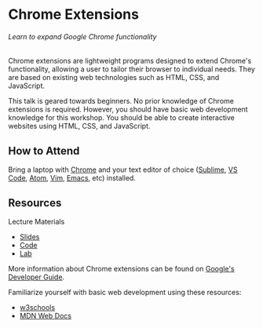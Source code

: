 # Chrome Extensions
###### Learn to expand Google Chrome functionality

Chrome extensions are lightweight programs designed to extend Chrome's functionality, allowing a user to tailor their browser to individual needs. They are based on existing web technologies such as HTML, CSS, and JavaScript.

This talk is geared towards beginners. No prior knowledge of Chrome extensions is required. However, you should have basic web development knowledge for this workshop. You should be able to create interactive websites using HTML, CSS, and JavaScript.

## How to Attend

Bring a laptop with [Chrome](https://www.google.com/chrome/) and your text editor of choice ([Sublime](https://www.sublimetext.com/download), [VS Code](https://code.visualstudio.com/download), [Atom](https://atom.io/), [Vim](https://www.vim.org/download.php), [Emacs](https://www.gnu.oTrg/software/emacs/download.html), etc) installed.

## Resources
Lecture Materials
- [Slides](https://github.com/akshathjain/Chrome-Extension-WDW)
- [Code](https://github.com/akshathjain/Chrome-Extension-WDW)
- [Lab](https://github.com/akshathjain/Chrome-Extension-WDW)

More information about Chrome extensions can be found on [Google's Developer Guide](https://developer.chrome.com/extensions/getstarted).

Familiarize yourself with basic web development using these resources:
- [w3schools](https://www.w3schools.com/)
- [MDN Web Docs](https://developer.mozilla.org/en-US/docs/Learn)